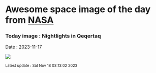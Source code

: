 
# Awesome space image of the day from [NASA](https://api.nasa.gov/)

### Today image : Nightlights in Qeqertaq
Date : 2023-11-17

![](https://apod.nasa.gov/apod/image/2311/lehtonen_dennisAuroraQeqertaq2_1200.jpg)

<small>Latest update : Sat Nov 18 03:13:02 2023</small>
        
